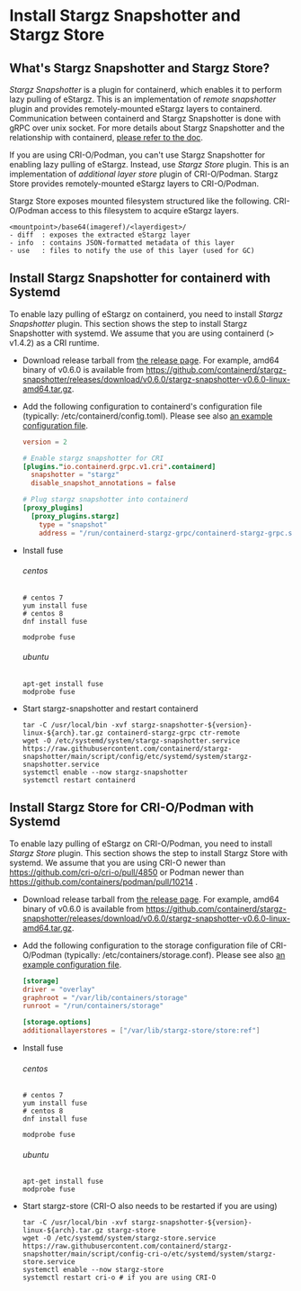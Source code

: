 # Install Stargz Snapshotter and Stargz Store

## What's Stargz Snapshotter and Stargz Store?

*Stargz Snapshotter* is a plugin for containerd, which enables it to perform lazy pulling of eStargz.
This is an implementation of *remote snapshotter* plugin and provides remotely-mounted eStargz layers to containerd.
Communication between containerd and Stargz Snapshotter is done with gRPC over unix socket.
For more details about Stargz Snapshotter and the relationship with containerd, [please refer to the doc](./overview.md).

If you are using CRI-O/Podman, you can't use Stargz Snapshotter for enabling lazy pulling of eStargz.
Instead, use *Stargz Store* plugin.
This is an implementation of *additional layer store* plugin of CRI-O/Podman.
Stargz Store provides remotely-mounted eStargz layers to CRI-O/Podman.

Stargz Store exposes mounted filesystem structured like the following.
CRI-O/Podman access to this filesystem to acquire eStargz layers.

```
<mountpoint>/base64(imageref)/<layerdigest>/
- diff  : exposes the extracted eStargz layer
- info  : contains JSON-formatted metadata of this layer
- use   : files to notify the use of this layer (used for GC)
```

## Install Stargz Snapshotter for containerd with Systemd

To enable lazy pulling of eStargz on containerd, you need to install *Stargz Snapshotter* plugin.
This section shows the step to install Stargz Snapshotter with systemd.
We assume that you are using containerd (> v1.4.2) as a CRI runtime.

- Download release tarball from [the release page](https://github.com/containerd/stargz-snapshotter/releases). For example, amd64 binary of v0.6.0 is available from https://github.com/containerd/stargz-snapshotter/releases/download/v0.6.0/stargz-snapshotter-v0.6.0-linux-amd64.tar.gz.

- Add the following configuration to containerd's configuration file (typically: /etc/containerd/config.toml). Please see also [an example configuration file](../script/config/etc/containerd/config.toml).
  ```toml
  version = 2

  # Enable stargz snapshotter for CRI
  [plugins."io.containerd.grpc.v1.cri".containerd]
    snapshotter = "stargz"
    disable_snapshot_annotations = false

  # Plug stargz snapshotter into containerd
  [proxy_plugins]
    [proxy_plugins.stargz]
      type = "snapshot"
      address = "/run/containerd-stargz-grpc/containerd-stargz-grpc.sock"

  ```

- Install fuse

  ###### centos
  ```
  # centos 7
  yum install fuse
  # centos 8
  dnf install fuse

  modprobe fuse
  ```

  ###### ubuntu

  ```
  apt-get install fuse
  modprobe fuse
  ```

- Start stargz-snapshotter and restart containerd
  ```
  tar -C /usr/local/bin -xvf stargz-snapshotter-${version}-linux-${arch}.tar.gz containerd-stargz-grpc ctr-remote
  wget -O /etc/systemd/system/stargz-snapshotter.service https://raw.githubusercontent.com/containerd/stargz-snapshotter/main/script/config/etc/systemd/system/stargz-snapshotter.service
  systemctl enable --now stargz-snapshotter
  systemctl restart containerd
  ```

## Install Stargz Store for CRI-O/Podman with Systemd

To enable lazy pulling of eStargz on CRI-O/Podman, you need to install *Stargz Store* plugin.
This section shows the step to install Stargz Store with systemd.
We assume that you are using CRI-O newer than https://github.com/cri-o/cri-o/pull/4850 or Podman newer than https://github.com/containers/podman/pull/10214 .

- Download release tarball from [the release page](https://github.com/containerd/stargz-snapshotter/releases). For example, amd64 binary of v0.6.0 is available from https://github.com/containerd/stargz-snapshotter/releases/download/v0.6.0/stargz-snapshotter-v0.6.0-linux-amd64.tar.gz.

- Add the following configuration to the storage configuration file of CRI-O/Podman (typically: /etc/containers/storage.conf). Please see also [an example configuration file](../script/config-cri-o/etc/containers/storage.conf).
  ```toml
  [storage]
  driver = "overlay"
  graphroot = "/var/lib/containers/storage"
  runroot = "/run/containers/storage"

  [storage.options]
  additionallayerstores = ["/var/lib/stargz-store/store:ref"]
  ```

- Install fuse

  ###### centos
  ```
  # centos 7
  yum install fuse
  # centos 8
  dnf install fuse

  modprobe fuse
  ```

  ###### ubuntu

  ```
  apt-get install fuse
  modprobe fuse
  ```

- Start stargz-store (CRI-O also needs to be restarted if you are using)
  ```
  tar -C /usr/local/bin -xvf stargz-snapshotter-${version}-linux-${arch}.tar.gz stargz-store
  wget -O /etc/systemd/system/stargz-store.service https://raw.githubusercontent.com/containerd/stargz-snapshotter/main/script/config-cri-o/etc/systemd/system/stargz-store.service
  systemctl enable --now stargz-store
  systemctl restart cri-o # if you are using CRI-O
  ```

